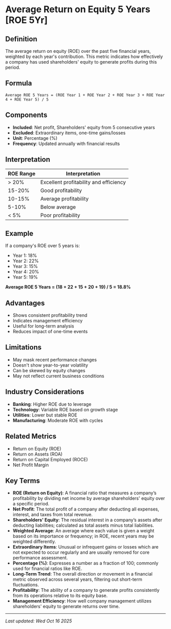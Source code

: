 # Average Return on Equity 5 Years [ROE 5Yr]

## Definition
The average return on equity (ROE) over the past five financial years, weighted by each year's contribution. This metric indicates how effectively a company has used shareholders' equity to generate profits during this period.

## Formula
```text
Average ROE 5 Years = (ROE Year 1 + ROE Year 2 + ROE Year 3 + ROE Year 4 + ROE Year 5) / 5
```

## Components
- **Included**: Net profit, Shareholders' equity from 5 consecutive years
- **Excluded**: Extraordinary items, one-time gains/losses
- **Unit**: Percentage (%)
- **Frequency**: Updated annually with financial results

## Interpretation
| ROE Range | Interpretation |
|-----------|----------------|
| > 20% | Excellent profitability and efficiency |
| 15-20% | Good profitability |
| 10-15% | Average profitability |
| 5-10% | Below average |
| < 5% | Poor profitability |

## Example
If a company's ROE over 5 years is:
- Year 1: 18%
- Year 2: 22%
- Year 3: 15%
- Year 4: 20%
- Year 5: 19%

**Average ROE 5 Years = (18 + 22 + 15 + 20 + 19) / 5 = 18.8%**

## Advantages
- Shows consistent profitability trend
- Indicates management efficiency
- Useful for long-term analysis
- Reduces impact of one-time events

## Limitations
- May mask recent performance changes
- Doesn't show year-to-year volatility
- Can be skewed by equity changes
- May not reflect current business conditions

## Industry Considerations
- **Banking**: Higher ROE due to leverage
- **Technology**: Variable ROE based on growth stage
- **Utilities**: Lower but stable ROE
- **Manufacturing**: Moderate ROE with cycles

## Related Metrics
- Return on Equity (ROE)
- Return on Assets (ROA)
- Return on Capital Employed (ROCE)
- Net Profit Margin


## Key Terms
- **ROE (Return on Equity)**: A financial ratio that measures a company’s profitability by dividing net income by average shareholders' equity over a specific period.
- **Net Profit**: The total profit of a company after deducting all expenses, interest, and taxes from total revenue.
- **Shareholders' Equity**: The residual interest in a company’s assets after deducting liabilities; calculated as total assets minus total liabilities.
- **Weighted Average**: An average where each value is given a weight based on its importance or frequency; in ROE, recent years may be weighted differently.
- **Extraordinary Items**: Unusual or infrequent gains or losses which are not expected to occur regularly and are usually removed for core performance assessment.
- **Percentage (%)**: Expresses a number as a fraction of 100; commonly used for financial ratios like ROE.
- **Long-Term Trend**: The overall direction or movement in a financial metric observed across several years, filtering out short-term fluctuations.
- **Profitability**: The ability of a company to generate profits consistently from its operations relative to its equity base.
- **Management Efficiency**: How well company management utilizes shareholders' equity to generate returns over time.


---
*Last updated: Wed Oct 16 2025*
